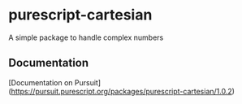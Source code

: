 # purescript-cartesian 

A simple package to handle complex numbers

## Documentation

[Documentation on Pursuit] (https://pursuit.purescript.org/packages/purescript-cartesian/1.0.2)
